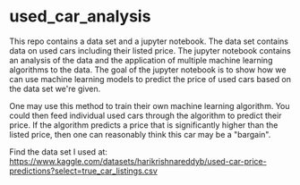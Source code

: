 # used_car_analysis

This repo contains a data set and a jupyter notebook. The data set contains data on used cars including their listed price. The jupyter notebook contains an analysis of the data and the application of multiple machine learning algorithms to the data. The goal of the jupyter notebook is to show how we can use machine learning models to predict the price of used cars based on the data set we're given.

One may use this method to train their own machine learning algorithm. You could then feed individual used cars through the algorithm to predict their price. If the algorithm predicts a price that is significantly higher than the listed price, then one can reasonably think this car may be a "bargain".

Find the data set I used at: https://www.kaggle.com/datasets/harikrishnareddyb/used-car-price-predictions?select=true_car_listings.csv
